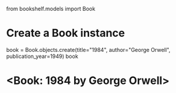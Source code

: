 from bookshelf.models import Book

# Create a Book instance
book = Book.objects.create(title="1984", author="George Orwell", publication_year=1949)
book
# <Book: 1984 by George Orwell>
